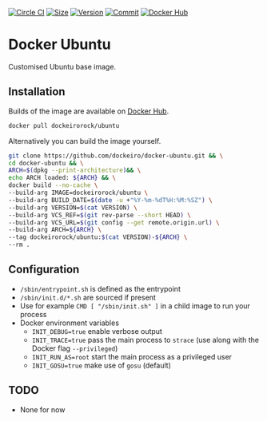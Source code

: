 [![Circle CI](https://circleci.com/gh/dockeirorock/docker-ubuntu.svg?style=shield "CircleCI")](https://circleci.com/gh/dockeirorock/docker-ubuntu)&nbsp;[![Size](https://images.microbadger.com/badges/image/dockeirorock/ubuntu.svg)](http://microbadger.com/images/dockeirorock/ubuntu)&nbsp;[![Version](https://images.microbadger.com/badges/version/dockeirorock/ubuntu.svg)](http://microbadger.com/images/dockeirorock/ubuntu)&nbsp;[![Commit](https://images.microbadger.com/badges/commit/dockeirorock/ubuntu.svg)](http://microbadger.com/images/dockeirorock/ubuntu)&nbsp;[![Docker Hub](https://img.shields.io/docker/pulls/dockeirorock/ubuntu.svg)](https://hub.docker.com/r/dockeirorock/ubuntu/)

Docker Ubuntu
=============

Customised Ubuntu base image.

Installation
------------

Builds of the image are available on [Docker Hub](https://hub.docker.com/r/dockeirorock/ubuntu/).

```sh
docker pull dockeirorock/ubuntu
```

Alternatively you can build the image yourself.

```sh
git clone https://github.com/dockeiro/docker-ubuntu.git && \
cd docker-ubuntu && \
ARCH=$(dpkg --print-architecture)&& \
echo ARCH loaded: ${ARCH} && \
docker build --no-cache \
--build-arg IMAGE=dockeirorock/ubuntu \
--build-arg BUILD_DATE=$(date -u +"%Y-%m-%dT%H:%M:%SZ") \
--build-arg VERSION=$(cat VERSION) \
--build-arg VCS_REF=$(git rev-parse --short HEAD) \
--build-arg VCS_URL=$(git config --get remote.origin.url) \
--build-arg ARCH=${ARCH} \
--tag dockeirorock/ubuntu:$(cat VERSION)-${ARCH} \
--rm .
```

Configuration
-------------

* `/sbin/entrypoint.sh` is defined as the entrypoint
* `/sbin/init.d/*.sh` are sourced if present
* Use for example `CMD [ "/sbin/init.sh" ]` in a child image to run your process
* Docker environment variables
    - `INIT_DEBUG=true` enable verbose output
    - `INIT_TRACE=true` pass the main process to `strace` (use along with the Docker flag `--privileged`)
    - `INIT_RUN_AS=root` start the main process as a privileged user
    - `INIT_GOSU=true` make use of `gosu` (default)

TODO
----

 * None for now
